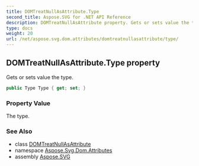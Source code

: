 ```yaml
---
title: DOMTreatNullAsAttribute.Type
second_title: Aspose.SVG for .NET API Reference
description: DOMTreatNullAsAttribute property. Gets or sets value the type
type: docs
weight: 20
url: /net/aspose.svg.dom.attributes/domtreatnullasattribute/type/
---
```

## DOMTreatNullAsAttribute.Type property

Gets or sets value the type.

```csharp
public Type Type { get; set; }
```

### Property Value

The type.

### See Also

* class [DOMTreatNullAsAttribute](../)
* namespace [Aspose.Svg.Dom.Attributes](../../../aspose.svg.dom.attributes/)
* assembly [Aspose.SVG](../../../)
